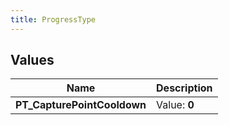 ```yaml
---
title: ProgressType
---
```


## Values
| Name | Description |
| ---- | ----------- |
| **PT_CapturePointCooldown** | Value: **0** |

